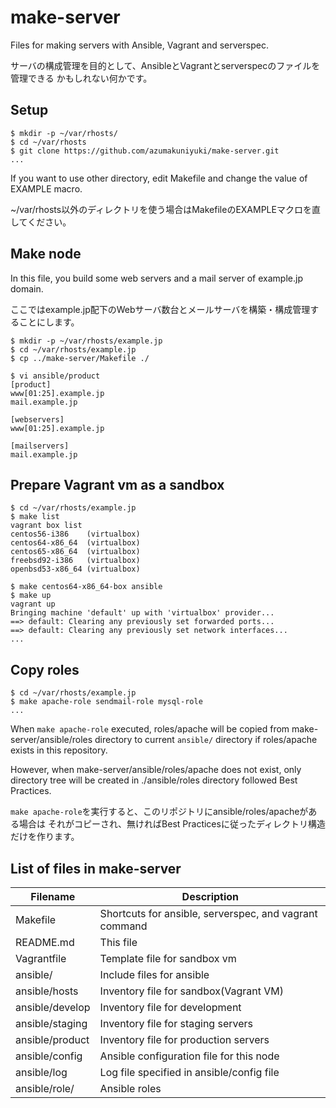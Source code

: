 make-server
===========
Files for making servers with Ansible, Vagrant and serverspec.

サーバの構成管理を目的として、AnsibleとVagrantとserverspecのファイルを管理できる
かもしれない何かです。

## Setup

    $ mkdir -p ~/var/rhosts/
    $ cd ~/var/rhosts
    $ git clone https://github.com/azumakuniyuki/make-server.git
    ...

If you want to use other directory, edit Makefile and change the value of EXAMPLE
macro.

~/var/rhosts以外のディレクトリを使う場合はMakefileのEXAMPLEマクロを直してください。

## Make node
In this file, you build some web servers and a mail server of example.jp domain.

ここではexample.jp配下のWebサーバ数台とメールサーバを構築・構成管理することにします。

    $ mkdir -p ~/var/rhosts/example.jp
    $ cd ~/var/rhosts/example.jp
    $ cp ../make-server/Makefile ./

    $ vi ansible/product
    [product]
    www[01:25].example.jp
    mail.example.jp

    [webservers]
    www[01:25].example.jp

    [mailservers]
    mail.example.jp

## Prepare Vagrant vm as a sandbox

    $ cd ~/var/rhosts/example.jp
    $ make list
    vagrant box list
    centos56-i386    (virtualbox)
    centos64-x86_64  (virtualbox)
    centos65-x86_64  (virtualbox)
    freebsd92-i386   (virtualbox)
    openbsd53-x86_64 (virtualbox)

    $ make centos64-x86_64-box ansible
    $ make up
    vagrant up
    Bringing machine 'default' up with 'virtualbox' provider...
    ==> default: Clearing any previously set forwarded ports...
    ==> default: Clearing any previously set network interfaces...
    ...

## Copy roles

    $ cd ~/var/rhosts/example.jp
    $ make apache-role sendmail-role mysql-role
    ...

When `make apache-role` executed, roles/apache will be copied from
make-server/ansible/roles directory to current `ansible/` directory if 
roles/apache exists in this repository. 

However, when make-server/ansible/roles/apache does not exist, only directory
tree will be created in ./ansible/roles directory followed Best Practices.

`make apache-role`を実行すると、このリポジトリにansible/roles/apacheがある場合は
それがコピーされ、無ければBest Practicesに従ったディレクトリ構造だけを作ります。

## List of files in make-server

|   Filename        |   Description 
|   --------        |   -----------     |
| Makefile          | Shortcuts for ansible, serverspec, and vagrant command |
| README.md         | This file |
| Vagrantfile       | Template file for sandbox vm |
| ansible/          | Include files for ansible |
| ansible/hosts     | Inventory file for sandbox(Vagrant VM) |
| ansible/develop   | Inventory file for development |
| ansible/staging   | Inventory file for staging servers |
| ansible/product   | Inventory file for production servers |
| ansible/config    | Ansible configuration file for this node |
| ansible/log       | Log file specified in ansible/config file |
| ansible/role/     | Ansible roles |


